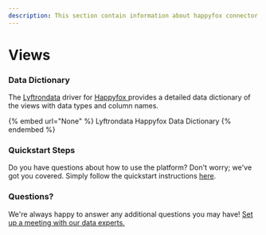 ```yaml
---
description: This section contain information about happyfox connector views information
---
```


# Views

### Data Dictionary

The [Lyftrondata](https://www.lyftrondata.com/) driver for [Happyfox](https://www.lyftrondata.com/integration/commerce-analytics/happy-fox//)[ ](https://www.lyftrondata.com/integration/happyfox/)provides a detailed data dictionary of the views with data types and column names.

{% embed url="None" %}
Lyftrondata Happyfox Data Dictionary
{% endembed %}

### Quickstart Steps

Do you have questions about how to use the platform? Don't worry; we've got you covered. Simply follow the quickstart instructions [here](../README.md).

### Questions? <a href="#questions" id="questions"></a>

We're always happy to answer any additional questions you may have! [Set up a meeting with our data experts.](https://www.lyftrondata.com/book-a-meeting/)


